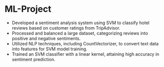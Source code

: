 # ML-Project

- Developed a sentiment analysis system using SVM to classify hotel reviews based on customer ratings  from TripAdvisor.
- Processed and balanced a large dataset, categorizing reviews into positive and negative sentiments.
- Utilized NLP techniques, including CountVectorizer, to convert text data into features for SVM model training.
- Trained an SVM classifier with a linear kernel, attaining high accuracy in sentiment prediction.
